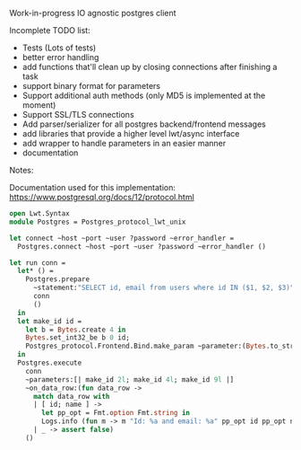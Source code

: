 Work-in-progress IO agnostic postgres client

Incomplete TODO list:

* Tests (Lots of tests)
* better error handling
* add functions that'll clean up by closing connections after finishing a task
* support binary format for parameters
* Support additional auth methods (only MD5 is implemented at the moment)
* Support SSL/TLS connections
* Add parser/serializer for all postgres backend/frontend messages
* add libraries that provide a higher level lwt/async interface
* add wrapper to handle parameters in an easier manner
* documentation

Notes:

Documentation used for this implementation: https://www.postgresql.org/docs/12/protocol.html

```ocaml
open Lwt.Syntax
module Postgres = Postgres_protocol_lwt_unix

let connect ~host ~port ~user ?password ~error_handler = 
  Postgres.connect ~host ~port ~user ?password ~error_handler ()

let run conn =
  let* () =
    Postgres.prepare
      ~statement:"SELECT id, email from users where id IN ($1, $2, $3)"
      conn
      ()
  in
  let make_id id =
    let b = Bytes.create 4 in
    Bytes.set_int32_be b 0 id;
    Postgres_protocol.Frontend.Bind.make_param ~parameter:(Bytes.to_string b) `Binary ()
  in
  Postgres.execute
    conn
    ~parameters:[| make_id 2l; make_id 4l; make_id 9l |]
    ~on_data_row:(fun data_row ->
      match data_row with
      | [ id; name ] ->
        let pp_opt = Fmt.option Fmt.string in
        Logs.info (fun m -> m "Id: %a and email: %a" pp_opt id pp_opt name)
      | _ -> assert false)
    ()
```

